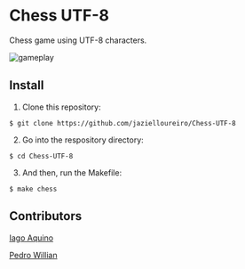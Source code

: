 # Chess UTF-8

Chess game using UTF-8 characters.

![gameplay](https://i.ibb.co/MgnxS1n/chess.gif)

## Install

1. Clone this repository:

`$ git clone https://github.com/jazielloureiro/Chess-UTF-8`

2. Go into the respository directory:

`$ cd Chess-UTF-8`

3. And then, run the Makefile:

`$ make chess`

## Contributors

[Iago Aquino](https://github.com/iagoaquino)

[Pedro Willian](https://github.com/Coriast)
